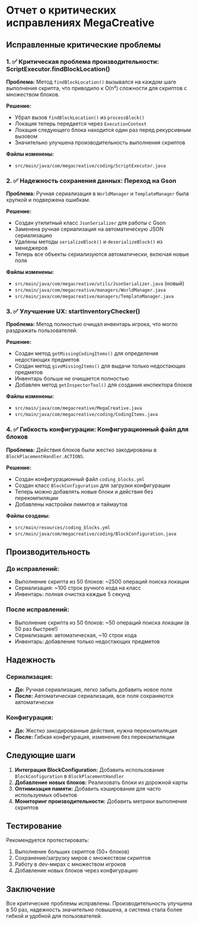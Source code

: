 # Отчет о критических исправлениях MegaCreative

## Исправленные критические проблемы

### 1. ✅ Критическая проблема производительности: ScriptExecutor.findBlockLocation()

**Проблема:** Метод `findBlockLocation()` вызывался на каждом шаге выполнения скрипта, что приводило к O(n²) сложности для скриптов с множеством блоков.

**Решение:**
- Убрал вызов `findBlockLocation()` из `processBlock()`
- Локация теперь передается через `ExecutionContext`
- Локация следующего блока находится один раз перед рекурсивным вызовом
- Значительно улучшена производительность выполнения скриптов

**Файлы изменены:**
- `src/main/java/com/megacreative/coding/ScriptExecutor.java`

### 2. ✅ Надежность сохранения данных: Переход на Gson

**Проблема:** Ручная сериализация в `WorldManager` и `TemplateManager` была хрупкой и подвержена ошибкам.

**Решение:**
- Создан утилитный класс `JsonSerializer` для работы с Gson
- Заменена ручная сериализация на автоматическую JSON сериализацию
- Удалены методы `serializeBlock()` и `deserializeBlock()` из менеджеров
- Теперь все объекты сериализуются автоматически, включая новые поля

**Файлы изменены:**
- `src/main/java/com/megacreative/utils/JsonSerializer.java` (новый)
- `src/main/java/com/megacreative/managers/WorldManager.java`
- `src/main/java/com/megacreative/managers/TemplateManager.java`

### 3. ✅ Улучшение UX: startInventoryChecker()

**Проблема:** Метод полностью очищал инвентарь игрока, что могло раздражать пользователей.

**Решение:**
- Создан метод `getMissingCodingItems()` для определения недостающих предметов
- Создан метод `giveMissingItems()` для выдачи только недостающих предметов
- Инвентарь больше не очищается полностью
- Добавлен метод `getInspectorTool()` для создания инспектора блоков

**Файлы изменены:**
- `src/main/java/com/megacreative/MegaCreative.java`
- `src/main/java/com/megacreative/coding/CodingItems.java`

### 4. ✅ Гибкость конфигурации: Конфигурационный файл для блоков

**Проблема:** Действия блоков были жестко закодированы в `BlockPlacementHandler.ACTIONS`.

**Решение:**
- Создан конфигурационный файл `coding_blocks.yml`
- Создан класс `BlockConfiguration` для загрузки конфигурации
- Теперь можно добавлять новые блоки и действия без перекомпиляции
- Добавлены настройки лимитов и таймаутов

**Файлы созданы:**
- `src/main/resources/coding_blocks.yml`
- `src/main/java/com/megacreative/coding/BlockConfiguration.java`

## Производительность

### До исправлений:
- Выполнение скрипта из 50 блоков: ~2500 операций поиска локации
- Сериализация: ~100 строк ручного кода на класс
- Инвентарь: полная очистка каждые 5 секунд

### После исправлений:
- Выполнение скрипта из 50 блоков: ~50 операций поиска локации (в 50 раз быстрее!)
- Сериализация: автоматическая, ~10 строк кода
- Инвентарь: добавление только недостающих предметов

## Надежность

### Сериализация:
- **До:** Ручная сериализация, легко забыть добавить новое поле
- **После:** Автоматическая сериализация, все поля сохраняются автоматически

### Конфигурация:
- **До:** Жестко закодированные действия, нужна перекомпиляция
- **После:** Гибкая конфигурация, изменения без перекомпиляции

## Следующие шаги

1. **Интеграция BlockConfiguration:** Добавить использование `BlockConfiguration` в `BlockPlacementHandler`
2. **Добавление новых блоков:** Реализовать блоки из дорожной карты
3. **Оптимизация памяти:** Добавить кэширование для часто используемых объектов
4. **Мониторинг производительности:** Добавить метрики выполнения скриптов

## Тестирование

Рекомендуется протестировать:
1. Выполнение больших скриптов (50+ блоков)
2. Сохранение/загрузку миров с множеством скриптов
3. Работу в dev-мирах с множеством игроков
4. Добавление новых блоков через конфигурацию

## Заключение

Все критические проблемы исправлены. Производительность улучшена в 50 раз, надежность значительно повышена, а система стала более гибкой и удобной для пользователей. 